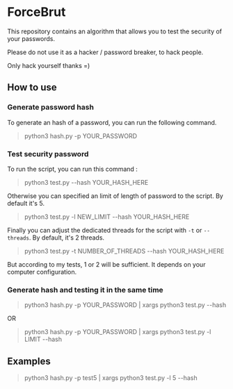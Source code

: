 # ForceBrut

This repository contains an algorithm that allows you to test the security of your passwords.

Please do not use it as a hacker / password breaker, to hack people.

Only hack yourself thanks =)

## How to use

### Generate password hash

To generate an hash of a password, you can run the following command.

> python3 hash.py -p YOUR_PASSWORD

### Test security password

To run the script, you can run this command :

> python3 test.py --hash YOUR_HASH_HERE

Otherwise you can specified an limit of length of password to the script.
By default it's 5.

> python3 test.py -l NEW_LIMIT --hash YOUR_HASH_HERE

Finally you can adjust the dedicated threads for the script with `-t` or `--threads`.
By default, it's 2 threads.

> python3 test.py -t NUMBER_OF_THREADS --hash YOUR_HASH_HERE

But according to my tests, 1 or 2 will be sufficient. It depends on your computer configuration.

### Generate hash and testing it in the same time

> python3 hash.py -p YOUR_PASSWORD | xargs python3 test.py --hash

OR

> python3 hash.py -p YOUR_PASSWORD | xargs python3 test.py -l LIMIT --hash

## Examples

> python3 hash.py -p test5 | xargs python3 test.py -l 5 --hash
